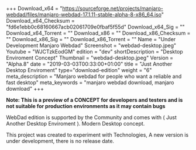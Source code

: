 +++
Download_x64 = "https://sourceforge.net/projects/manjaro-webdad/files/manjaro-webdad-17.1.11-stable-alpha-8-x86_64.iso"
Download_x64_Checksum = "fd6e1ebb0c68160667acb02061709e0fbaf5f55d"
Download_x64_Sig = ""
Download_x64_Torrent = ""
Download_x86 = ""
Download_x86_Checksum = ""
Download_x86_Sig = ""
Download_x86_Torrent = ""
Name = "Under Development Manjaro Webdad"
Screenshot = "webdad-desktop.jpeg"
Youtube = "WJCTzkEodGM"
edition = "dev"
shortDescription = "Desktop Enviroment Concept"
Thumbnail = "webdad-desktop.jpeg"
Version = "Alpha.8"
date = "2019-03-03T00:33:00+01:00"
title = "Just Another Desktop Enviroment"
type="download-edition"
weight = "6"
meta_description = "Manjaro webdad for people who want a reliable and fast desktop"
meta_keywords = "manjaro webdad download, manjaro download"
+++

**Note: This is a preview of a CONCEPT for developers and testers and is not suitable for production environments as it may contain bugs**

WebDad edition is supported by the Community and comes with ( Just Another Desktop Enviroment ). Modern Desktop concept.

This project was created to experiment with Technologies, A new version is under development, there is no release date.  
